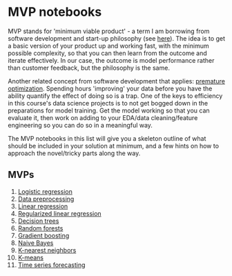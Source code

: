 # MVP notebooks

MVP stands for 'minimum viable product' - a term I am borrowing from software development and start-up philosophy (see [here](https://en.wikipedia.org/wiki/Minimum_viable_product)). The idea is to get a basic version of your product up and working fast, with the minimum possible complexity, so that you can then learn from the outcome and iterate effectively. In our case, the outcome is model performance rather than customer feedback, but the philosophy is the same.

Another related concept from software development that applies: [premature optimization](https://stackoverflow.com/questions/385506/when-is-optimisation-premature). Spending hours 'improving' your data before you have the ability quantify the effect of doing so is a trap. One of the keys to efficiency in this course's data science projects is to not get bogged down in the preparations for model training. Get the model working so that you can evaluate it, then work on adding to your EDA/data cleaning/feature engineering so you can do so in a meaningful way.

The MVP notebooks in this list will give you a skeleton outline of what should be included in your solution at minimum, and a few hints on how to approach the novel/tricky parts along the way.

## MVPs

1. [Logistic regression](https://github.com/4GeeksAcademy/gperdrizet-logistic-regression-project/blob/main/src/mvp.ipynb)
2. [Data preprocessing](https://github.com/gperdrizet/gperdrizet-data-preprocessing-project-tutorial)
3. [Linear regression](https://github.com/4GeeksAcademy/gperdrizet-linear-regression/blob/main/notebooks/mvp.ipynb)
4. [Regularized linear regression](https://github.com/4GeeksAcademy/gperdrizet-regularized-linear-regression/blob/main/notebooks/mvp.ipynb)
5. [Decision trees](https://github.com/4GeeksAcademy/gperdrizet-decision-trees/blob/main/notebooks/01.1-decision_tree_mvp.ipynb)
6. [Random forests](https://github.com/4GeeksAcademy/gperdrizet-decision-trees/blob/main/notebooks/02.1-random_forest_mvp.ipynb)
7. [Gradient boosting](https://github.com/4GeeksAcademy/gperdrizet-decision-trees/blob/main/notebooks/03.1-gradient_boosting_mvp.ipynb)
8. [Naive Bayes](https://github.com/4GeeksAcademy/gperdrizet-naive-bayes-project/blob/main/notebooks/mvp.ipynb)
9. [K-nearest neighbors](https://github.com/4GeeksAcademy/gperdrizet-k-nearest-neighbors/blob/main/notebooks/mvp.ipynb)
10. [K-means](https://github.com/4GeeksAcademy/gperdrizet-k-means/blob/main/notebooks/mvp.ipynb)
11. [Time series forecasting](https://github.com/4GeeksAcademy/gperdrizet-time-series-project/blob/main/notebooks/mvp.ipynb)